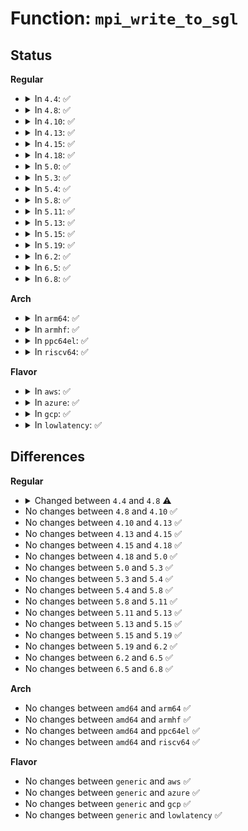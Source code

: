 # Function: <code>mpi_write_to_sgl</code>

## Status
<b>Regular</b>
<ul>
<li>
<details>
<summary>In <code>4.4</code>: ✅</summary>

```c
int mpi_write_to_sgl(MPI a, struct scatterlist *sgl, unsigned int *nbytes, int *sign);
```

**Collision:** Unique Global

**Inline:** No

**Transformation:** False

**Instances:**

```
In lib/mpi/mpicoder.c (ffffffff81416ec0)
Location: lib/mpi/mpicoder.c:350
Inline: False
```
**Symbols:**

```
ffffffff81416ec0-ffffffff814170ee: mpi_write_to_sgl (STB_GLOBAL)
```
</details>
</li>
<li>
<details>
<summary>In <code>4.8</code>: ✅</summary>

```c
int mpi_write_to_sgl(MPI a, struct scatterlist *sgl, unsigned int nbytes, int *sign);
```

**Collision:** Unique Global

**Inline:** No

**Transformation:** False

**Instances:**

```
In lib/mpi/mpicoder.c (ffffffff8145eb80)
Location: lib/mpi/mpicoder.c:247
Inline: False
Direct callers:
  - crypto/rsa.c:rsa_verify
  - crypto/rsa.c:rsa_sign
  - crypto/rsa.c:rsa_dec
  - crypto/rsa.c:rsa_enc
```
**Symbols:**

```
ffffffff8145eb80-ffffffff8145ed27: mpi_write_to_sgl (STB_GLOBAL)
```
</details>
</li>
<li>
<details>
<summary>In <code>4.10</code>: ✅</summary>

```c
int mpi_write_to_sgl(MPI a, struct scatterlist *sgl, unsigned int nbytes, int *sign);
```

**Collision:** Unique Global

**Inline:** No

**Transformation:** False

**Instances:**

```
In lib/mpi/mpicoder.c (ffffffff8147d650)
Location: lib/mpi/mpicoder.c:247
Inline: False
Direct callers:
  - crypto/rsa.c:rsa_verify
  - crypto/rsa.c:rsa_sign
  - crypto/rsa.c:rsa_dec
  - crypto/rsa.c:rsa_enc
```
**Symbols:**

```
ffffffff8147d650-ffffffff8147d7f7: mpi_write_to_sgl (STB_GLOBAL)
```
</details>
</li>
<li>
<details>
<summary>In <code>4.13</code>: ✅</summary>

```c
int mpi_write_to_sgl(MPI a, struct scatterlist *sgl, unsigned int nbytes, int *sign);
```

**Collision:** Unique Global

**Inline:** No

**Transformation:** False

**Instances:**

```
In lib/mpi/mpicoder.c (ffffffff81486b60)
Location: lib/mpi/mpicoder.c:247
Inline: False
Direct callers:
  - crypto/dh.c:dh_compute_value
  - crypto/rsa.c:rsa_verify
  - crypto/rsa.c:rsa_sign
  - crypto/rsa.c:rsa_dec
  - crypto/rsa.c:rsa_enc
```
**Symbols:**

```
ffffffff81486b60-ffffffff81486cf8: mpi_write_to_sgl (STB_GLOBAL)
```
</details>
</li>
<li>
<details>
<summary>In <code>4.15</code>: ✅</summary>

```c
int mpi_write_to_sgl(MPI a, struct scatterlist *sgl, unsigned int nbytes, int *sign);
```

**Collision:** Unique Global

**Inline:** No

**Transformation:** False

**Instances:**

```
In lib/mpi/mpicoder.c (ffffffff814c2ce0)
Location: lib/mpi/mpicoder.c:247
Inline: False
Direct callers:
  - crypto/dh.c:dh_compute_value
  - crypto/rsa.c:rsa_verify
  - crypto/rsa.c:rsa_sign
  - crypto/rsa.c:rsa_dec
  - crypto/rsa.c:rsa_enc
```
**Symbols:**

```
ffffffff814c2ce0-ffffffff814c2e78: mpi_write_to_sgl (STB_GLOBAL)
```
</details>
</li>
<li>
<details>
<summary>In <code>4.18</code>: ✅</summary>

```c
int mpi_write_to_sgl(MPI a, struct scatterlist *sgl, unsigned int nbytes, int *sign);
```

**Collision:** Unique Global

**Inline:** No

**Transformation:** False

**Instances:**

```
In lib/mpi/mpicoder.c (ffffffff814f3c30)
Location: lib/mpi/mpicoder.c:247
Inline: False
Direct callers:
  - crypto/dh.c:dh_compute_value
  - crypto/rsa.c:rsa_verify
  - crypto/rsa.c:rsa_sign
  - crypto/rsa.c:rsa_dec
  - crypto/rsa.c:rsa_enc
```
**Symbols:**

```
ffffffff814f3c30-ffffffff814f3dba: mpi_write_to_sgl (STB_GLOBAL)
```
</details>
</li>
<li>
<details>
<summary>In <code>5.0</code>: ✅</summary>

```c
int mpi_write_to_sgl(MPI a, struct scatterlist *sgl, unsigned int nbytes, int *sign);
```

**Collision:** Unique Global

**Inline:** No

**Transformation:** False

**Instances:**

```
In lib/mpi/mpicoder.c (ffffffff81507f60)
Location: lib/mpi/mpicoder.c:247
Inline: False
Direct callers:
  - crypto/dh.c:dh_compute_value
  - crypto/rsa.c:rsa_verify
  - crypto/rsa.c:rsa_sign
  - crypto/rsa.c:rsa_dec
  - crypto/rsa.c:rsa_enc
```
**Symbols:**

```
ffffffff81507f60-ffffffff8150810e: mpi_write_to_sgl (STB_GLOBAL)
```
</details>
</li>
<li>
<details>
<summary>In <code>5.3</code>: ✅</summary>

```c
int mpi_write_to_sgl(MPI a, struct scatterlist *sgl, unsigned int nbytes, int *sign);
```

**Collision:** Unique Global

**Inline:** No

**Transformation:** False

**Instances:**

```
In lib/mpi/mpicoder.c (ffffffff815360c0)
Location: lib/mpi/mpicoder.c:247
Inline: False
Direct callers:
  - crypto/dh.c:dh_compute_value
  - crypto/rsa.c:rsa_dec
  - crypto/rsa.c:rsa_enc
```
**Symbols:**

```
ffffffff815360c0-ffffffff81536268: mpi_write_to_sgl (STB_GLOBAL)
```
</details>
</li>
<li>
<details>
<summary>In <code>5.4</code>: ✅</summary>

```c
int mpi_write_to_sgl(MPI a, struct scatterlist *sgl, unsigned int nbytes, int *sign);
```

**Collision:** Unique Global

**Inline:** No

**Transformation:** False

**Instances:**

```
In lib/mpi/mpicoder.c (ffffffff81556ed0)
Location: lib/mpi/mpicoder.c:247
Inline: False
Direct callers:
  - crypto/dh.c:dh_compute_value
  - crypto/rsa.c:rsa_dec
  - crypto/rsa.c:rsa_enc
```
**Symbols:**

```
ffffffff81556ed0-ffffffff81557078: mpi_write_to_sgl (STB_GLOBAL)
```
</details>
</li>
<li>
<details>
<summary>In <code>5.8</code>: ✅</summary>

```c
int mpi_write_to_sgl(MPI a, struct scatterlist *sgl, unsigned int nbytes, int *sign);
```

**Collision:** Unique Global

**Inline:** No

**Transformation:** False

**Instances:**

```
In lib/mpi/mpicoder.c (ffffffff815e0790)
Location: lib/mpi/mpicoder.c:247
Inline: False
Direct callers:
  - crypto/dh.c:dh_compute_value
  - crypto/rsa.c:rsa_dec
  - crypto/rsa.c:rsa_enc
```
**Symbols:**

```
ffffffff815e0790-ffffffff815e091c: mpi_write_to_sgl (STB_GLOBAL)
```
</details>
</li>
<li>
<details>
<summary>In <code>5.11</code>: ✅</summary>

```c
int mpi_write_to_sgl(MPI a, struct scatterlist *sgl, unsigned int nbytes, int *sign);
```

**Collision:** Unique Global

**Inline:** No

**Transformation:** False

**Instances:**

```
In lib/mpi/mpicoder.c (ffffffff81601dd0)
Location: lib/mpi/mpicoder.c:354
Inline: False
Direct callers:
  - crypto/dh.c:dh_compute_value
  - crypto/rsa.c:rsa_dec
  - crypto/rsa.c:rsa_enc
```
**Symbols:**

```
ffffffff81601dd0-ffffffff81601f61: mpi_write_to_sgl (STB_GLOBAL)
```
</details>
</li>
<li>
<details>
<summary>In <code>5.13</code>: ✅</summary>

```c
int mpi_write_to_sgl(MPI a, struct scatterlist *sgl, unsigned int nbytes, int *sign);
```

**Collision:** Unique Global

**Inline:** No

**Transformation:** False

**Instances:**

```
In lib/mpi/mpicoder.c (ffffffff815e4b70)
Location: lib/mpi/mpicoder.c:354
Inline: False
Direct callers:
  - crypto/dh.c:dh_compute_value
  - crypto/rsa.c:rsa_dec
  - crypto/rsa.c:rsa_enc
```
**Symbols:**

```
ffffffff815e4b70-ffffffff815e4d03: mpi_write_to_sgl (STB_GLOBAL)
```
</details>
</li>
<li>
<details>
<summary>In <code>5.15</code>: ✅</summary>

```c
int mpi_write_to_sgl(MPI a, struct scatterlist *sgl, unsigned int nbytes, int *sign);
```

**Collision:** Unique Global

**Inline:** No

**Transformation:** False

**Instances:**

```
In lib/mpi/mpicoder.c (ffffffff81650da0)
Location: lib/mpi/mpicoder.c:354
Inline: False
Direct callers:
  - crypto/dh.c:dh_compute_value
  - crypto/rsa.c:rsa_dec
  - crypto/rsa.c:rsa_enc
```
**Symbols:**

```
ffffffff81650da0-ffffffff81650f33: mpi_write_to_sgl (STB_GLOBAL)
```
</details>
</li>
<li>
<details>
<summary>In <code>5.19</code>: ✅</summary>

```c
int mpi_write_to_sgl(MPI a, struct scatterlist *sgl, unsigned int nbytes, int *sign);
```

**Collision:** Unique Global

**Inline:** No

**Transformation:** False

**Instances:**

```
In lib/mpi/mpicoder.c (ffffffff81767b90)
Location: lib/mpi/mpicoder.c:354
Inline: False
Direct callers:
  - crypto/dh.c:dh_compute_value
  - crypto/rsa.c:rsa_dec
  - crypto/rsa.c:rsa_enc
```
**Symbols:**

```
ffffffff81767b90-ffffffff81767d40: mpi_write_to_sgl (STB_GLOBAL)
```
</details>
</li>
<li>
<details>
<summary>In <code>6.2</code>: ✅</summary>

```c
int mpi_write_to_sgl(MPI a, struct scatterlist *sgl, unsigned int nbytes, int *sign);
```

**Collision:** Unique Global

**Inline:** No

**Transformation:** False

**Instances:**

```
In lib/mpi/mpicoder.c (ffffffff81896c40)
Location: lib/mpi/mpicoder.c:354
Inline: False
Direct callers:
  - crypto/dh.c:dh_compute_value
  - crypto/rsa.c:rsa_dec
  - crypto/rsa.c:rsa_enc
```
**Symbols:**

```
ffffffff81896c40-ffffffff81896e0b: mpi_write_to_sgl (STB_GLOBAL)
```
</details>
</li>
<li>
<details>
<summary>In <code>6.5</code>: ✅</summary>

```c
int mpi_write_to_sgl(MPI a, struct scatterlist *sgl, unsigned int nbytes, int *sign);
```

**Collision:** Unique Global

**Inline:** No

**Transformation:** False

**Instances:**

```
In lib/mpi/mpicoder.c (ffffffff818d9100)
Location: lib/mpi/mpicoder.c:354
Inline: False
Direct callers:
  - crypto/dh.c:dh_compute_value
  - crypto/rsa.c:rsa_dec
  - crypto/rsa.c:rsa_enc
```
**Symbols:**

```
ffffffff818d9100-ffffffff818d92cb: mpi_write_to_sgl (STB_GLOBAL)
```
</details>
</li>
<li>
<details>
<summary>In <code>6.8</code>: ✅</summary>

```c
int mpi_write_to_sgl(MPI a, struct scatterlist *sgl, unsigned int nbytes, int *sign);
```

**Collision:** Unique Global

**Inline:** No

**Transformation:** False

**Instances:**

```
In lib/crypto/mpi/mpicoder.c (ffffffff8186fc60)
Location: lib/crypto/mpi/mpicoder.c:354
Inline: False
Direct callers:
  - crypto/dh.c:dh_compute_value
  - crypto/rsa.c:rsa_dec
  - crypto/rsa.c:rsa_enc
```
**Symbols:**

```
ffffffff8186fc60-ffffffff8186fe2b: mpi_write_to_sgl (STB_GLOBAL)
```
</details>
</li>
</ul>
<b>Arch</b>
<ul>
<li>
<details>
<summary>In <code>arm64</code>: ✅</summary>

```c
int mpi_write_to_sgl(MPI a, struct scatterlist *sgl, unsigned int nbytes, int *sign);
```

**Collision:** Unique Global

**Inline:** No

**Transformation:** False

**Instances:**

```
In lib/mpi/mpicoder.c (ffff800010663528)
Location: lib/mpi/mpicoder.c:247
Inline: False
Direct callers:
  - crypto/dh.c:dh_compute_value
  - crypto/rsa.c:rsa_dec
  - crypto/rsa.c:rsa_enc
```
**Symbols:**

```
ffff800010663528-ffff8000106636d4: mpi_write_to_sgl (STB_GLOBAL)
```
</details>
</li>
<li>
<details>
<summary>In <code>armhf</code>: ✅</summary>

```c
int mpi_write_to_sgl(MPI a, struct scatterlist *sgl, unsigned int nbytes, int *sign);
```

**Collision:** Unique Global

**Inline:** No

**Transformation:** False

**Instances:**

```
In lib/mpi/mpicoder.c (c080c220)
Location: lib/mpi/mpicoder.c:247
Inline: False
Direct callers:
  - crypto/dh.c:dh_compute_value
  - crypto/rsa.c:rsa_dec
  - crypto/rsa.c:rsa_enc
```
**Symbols:**

```
c080c220-c080c3a0: mpi_write_to_sgl (STB_GLOBAL)
```
</details>
</li>
<li>
<details>
<summary>In <code>ppc64el</code>: ✅</summary>

```c
int mpi_write_to_sgl(MPI a, struct scatterlist *sgl, unsigned int nbytes, int *sign);
```

**Collision:** Unique Global

**Inline:** No

**Transformation:** False

**Instances:**

```
In lib/mpi/mpicoder.c (c000000000817fc0)
Location: lib/mpi/mpicoder.c:247
Inline: False
Direct callers:
  - crypto/dh.c:dh_compute_value
  - crypto/rsa.c:rsa_dec
  - crypto/rsa.c:rsa_enc
```
**Symbols:**

```
c000000000817fc0-c000000000818234: mpi_write_to_sgl (STB_GLOBAL)
```
</details>
</li>
<li>
<details>
<summary>In <code>riscv64</code>: ✅</summary>

```c
int mpi_write_to_sgl(MPI a, struct scatterlist *sgl, unsigned int nbytes, int *sign);
```

**Collision:** Unique Global

**Inline:** No

**Transformation:** False

**Instances:**

```
In lib/mpi/mpicoder.c (ffffffe00048f834)
Location: lib/mpi/mpicoder.c:247
Inline: False
Direct callers:
  - crypto/dh.c:dh_compute_value
  - crypto/rsa.c:rsa_dec
  - crypto/rsa.c:rsa_enc
```
**Symbols:**

```
ffffffe00048f834-ffffffe00048f9da: mpi_write_to_sgl (STB_GLOBAL)
```
</details>
</li>
</ul>
<b>Flavor</b>
<ul>
<li>
<details>
<summary>In <code>aws</code>: ✅</summary>

```c
int mpi_write_to_sgl(MPI a, struct scatterlist *sgl, unsigned int nbytes, int *sign);
```

**Collision:** Unique Global

**Inline:** No

**Transformation:** False

**Instances:**

```
In lib/mpi/mpicoder.c (ffffffff8154f4b0)
Location: lib/mpi/mpicoder.c:247
Inline: False
Direct callers:
  - crypto/dh.c:dh_compute_value
  - crypto/rsa.c:rsa_dec
  - crypto/rsa.c:rsa_enc
```
**Symbols:**

```
ffffffff8154f4b0-ffffffff8154f658: mpi_write_to_sgl (STB_GLOBAL)
```
</details>
</li>
<li>
<details>
<summary>In <code>azure</code>: ✅</summary>

```c
int mpi_write_to_sgl(MPI a, struct scatterlist *sgl, unsigned int nbytes, int *sign);
```

**Collision:** Unique Global

**Inline:** No

**Transformation:** False

**Instances:**

```
In lib/mpi/mpicoder.c (ffffffff8153f790)
Location: lib/mpi/mpicoder.c:247
Inline: False
Direct callers:
  - crypto/dh.c:dh_compute_value
  - crypto/rsa.c:rsa_dec
  - crypto/rsa.c:rsa_enc
```
**Symbols:**

```
ffffffff8153f790-ffffffff8153f938: mpi_write_to_sgl (STB_GLOBAL)
```
</details>
</li>
<li>
<details>
<summary>In <code>gcp</code>: ✅</summary>

```c
int mpi_write_to_sgl(MPI a, struct scatterlist *sgl, unsigned int nbytes, int *sign);
```

**Collision:** Unique Global

**Inline:** No

**Transformation:** False

**Instances:**

```
In lib/mpi/mpicoder.c (ffffffff8154b1f0)
Location: lib/mpi/mpicoder.c:247
Inline: False
Direct callers:
  - crypto/dh.c:dh_compute_value
  - crypto/rsa.c:rsa_dec
  - crypto/rsa.c:rsa_enc
```
**Symbols:**

```
ffffffff8154b1f0-ffffffff8154b398: mpi_write_to_sgl (STB_GLOBAL)
```
</details>
</li>
<li>
<details>
<summary>In <code>lowlatency</code>: ✅</summary>

```c
int mpi_write_to_sgl(MPI a, struct scatterlist *sgl, unsigned int nbytes, int *sign);
```

**Collision:** Unique Global

**Inline:** No

**Transformation:** False

**Instances:**

```
In lib/mpi/mpicoder.c (ffffffff81565040)
Location: lib/mpi/mpicoder.c:247
Inline: False
Direct callers:
  - crypto/dh.c:dh_compute_value
  - crypto/rsa.c:rsa_dec
  - crypto/rsa.c:rsa_enc
```
**Symbols:**

```
ffffffff81565040-ffffffff815651e8: mpi_write_to_sgl (STB_GLOBAL)
```
</details>
</li>
</ul>

## Differences
<b>Regular</b>
<ul>
<li>
<details>
<summary>Changed between <code>4.4</code> and <code>4.8</code> ⚠️</summary>
<ul>
<li>
<b>Param type changed. </b>
<code>unsigned int *nbytes</code> ➡️ <code>unsigned int nbytes</code>
</li>
</ul>
</details>
</li>
<li>
No changes between <code>4.8</code> and <code>4.10</code> ✅
</li>
<li>
No changes between <code>4.10</code> and <code>4.13</code> ✅
</li>
<li>
No changes between <code>4.13</code> and <code>4.15</code> ✅
</li>
<li>
No changes between <code>4.15</code> and <code>4.18</code> ✅
</li>
<li>
No changes between <code>4.18</code> and <code>5.0</code> ✅
</li>
<li>
No changes between <code>5.0</code> and <code>5.3</code> ✅
</li>
<li>
No changes between <code>5.3</code> and <code>5.4</code> ✅
</li>
<li>
No changes between <code>5.4</code> and <code>5.8</code> ✅
</li>
<li>
No changes between <code>5.8</code> and <code>5.11</code> ✅
</li>
<li>
No changes between <code>5.11</code> and <code>5.13</code> ✅
</li>
<li>
No changes between <code>5.13</code> and <code>5.15</code> ✅
</li>
<li>
No changes between <code>5.15</code> and <code>5.19</code> ✅
</li>
<li>
No changes between <code>5.19</code> and <code>6.2</code> ✅
</li>
<li>
No changes between <code>6.2</code> and <code>6.5</code> ✅
</li>
<li>
No changes between <code>6.5</code> and <code>6.8</code> ✅
</li>
</ul>
<b>Arch</b>
<ul>
<li>
No changes between <code>amd64</code> and <code>arm64</code> ✅
</li>
<li>
No changes between <code>amd64</code> and <code>armhf</code> ✅
</li>
<li>
No changes between <code>amd64</code> and <code>ppc64el</code> ✅
</li>
<li>
No changes between <code>amd64</code> and <code>riscv64</code> ✅
</li>
</ul>
<b>Flavor</b>
<ul>
<li>
No changes between <code>generic</code> and <code>aws</code> ✅
</li>
<li>
No changes between <code>generic</code> and <code>azure</code> ✅
</li>
<li>
No changes between <code>generic</code> and <code>gcp</code> ✅
</li>
<li>
No changes between <code>generic</code> and <code>lowlatency</code> ✅
</li>
</ul>
